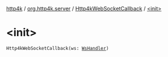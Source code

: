 [http4k](../../index.md) / [org.http4k.server](../index.md) / [Http4kWebSocketCallback](index.md) / [&lt;init&gt;](./-init-.md)

# &lt;init&gt;

`Http4kWebSocketCallback(ws: `[`WsHandler`](../../org.http4k.websocket/-ws-handler.md)`)`